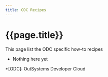 ```yaml
---
title: ODC Recipes
---
```

# {{page.title}}

This page list the ODC specific how-to recipes

* Nothing here yet

*[ODC]: OutSystems Developer Cloud

